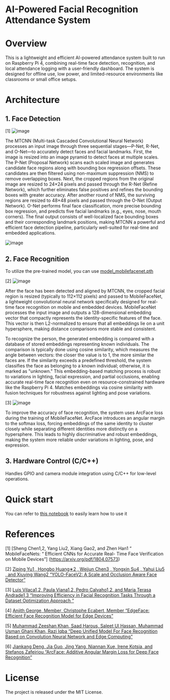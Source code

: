 # AI-Powered Facial Recognition Attendance System

# Overview
This is a lightweight and efficient AI-powered attendance system built to run on Raspberry Pi 4, combining real-time face detection, recognition, and local attendance logging with a user-friendly dashboard. The system is designed for offline use, low power, and limited-resource environments like classrooms or small office setups.

# Architecture
## 1. Face Detection

[1] ![image](https://github.com/user-attachments/assets/16b6fe2b-5b3c-4160-a135-c0583097e31b)

The MTCNN (Multi-task Cascaded Convolutional Neural Network) processes an input image through three sequential stages—P-Net, R-Net, and O-Net—to accurately detect faces and facial landmarks. First, the image is resized into an image pyramid to detect faces at multiple scales. The P-Net (Proposal Network) scans each scaled image and generates candidate face regions along with bounding box regression offsets. These candidates are then filtered using non-maximum suppression (NMS) to remove overlapping boxes. Next, the cropped regions from the original image are resized to 24×24 pixels and passed through the R-Net (Refine Network), which further eliminates false positives and refines the bounding boxes with greater accuracy. After another round of NMS, the surviving regions are resized to 48×48 pixels and passed through the O-Net (Output Network). O-Net performs final face classification, more precise bounding box regression, and predicts five facial landmarks (e.g., eyes, nose, mouth corners). The final output consists of well-localized face bounding boxes and their corresponding landmark positions, making MTCNN a powerful and efficient face detection pipeline, particularly well-suited for real-time and embedded applications.

![image](https://github.com/user-attachments/assets/db179110-054c-4a73-99e4-71229899ac82)

## 2. Face Recognition
To utilize the pre-trained model, you can use [model_mobilefacenet.pth](https://github.com/luongdang1/Face-Recognition-Attendance-System/blob/main/model_mobilefacenet.pth)

[2] ![image](https://github.com/user-attachments/assets/e3b8ce42-8682-4d38-9456-01c46228275f)

After the face has been detected and aligned by MTCNN, the cropped facial region is resized (typically to 112×112 pixels) and passed to MobileFaceNet, a lightweight convolutional neural network specifically designed for real-time face recognition on mobile and embedded devices. MobileFaceNet processes the input image and outputs a 128-dimensional embedding vector that compactly represents the identity-specific features of the face. This vector is then L2-normalized to ensure that all embeddings lie on a unit hypersphere, making distance comparisons more stable and consistent.

To recognize the person, the generated embedding is compared with a database of stored embeddings representing known individuals. The comparison is typically done using cosine similarity, which measures the angle between vectors: the closer the value is to 1, the more similar the faces are. If the similarity exceeds a predefined threshold, the system classifies the face as belonging to a known individual; otherwise, it is marked as "unknown." This embedding-based matching process is robust to variations in lighting, facial expression, and partial occlusions, enabling accurate real-time face recognition even on resource-constrained hardware like the Raspberry Pi 4.
Matches embeddings via cosine similarity with fusion techniques for robustness against lighting and pose variations.

[3] ![image](https://github.com/user-attachments/assets/f0154b83-5b87-4b33-8644-30e93d7b2ffd)

To improve the accuracy of face recognition, the system uses ArcFace loss during the training of MobileFaceNet. ArcFace introduces an angular margin to the softmax loss, forcing embeddings of the same identity to cluster closely while separating different identities more distinctly on a hypersphere. This leads to highly discriminative and robust embeddings, making the system more reliable under variations in lighting, pose, and expression.


## 3. Hardware Control (C/C++)
Handles GPIO and camera module integration using C/C++ for low-level operations.

# Quick start
You can refer to [this notebook](https://github.com/luongdang1/Face-Recognition-Attendance-System/blob/main/face_recognitionn.ipynb) to easily learn how to use it
# References 
[1] [Sheng Chen1,2, Yang Liu2, Xiang Gao2, and Zhen Han1 “ MobileFaceNets: “ Efficient 
CNNs for Accurate Real- Time Face Verification on Mobile Devices”] (https://arxiv.org/pdf/1804.07573)

[2] [Ziping Yu1 , Hongbo Huang∗2 , Weijun Chen3 , Yongxin Su4 , Yahui Liu5 , and 
Xiuying Wang2 “YOLO-FaceV2: A Scale and Occlusion Aware Face Detector”](https://arxiv.org/pdf/2208.02019)

[3] [Luis Vilaca1,2, Paula Viana1,2, Pedro Calvaho1,2, and Maria Terasa Andrade1,3 
“Improving Efficiency in Facial Recognition Tasks Through a Dataset Optimization 
Approach “](https://ieeexplore.ieee.org/stamp/stamp.jsp?arnumber=10452341)

[4] [Anjith George, Member, Christophe Ecabert, Member “EdgeFace: Efficient Face 
Recognition Model for Edge Devices”](https://arxiv.org/pdf/2307.01838)

[5] [Muhammad Zeeshan Khan, Saad Harous, Saleet Ul Hassan, Muhammad Usman 
Ghani Khan, Razi Iqba “Deep Unified Model For Face Recognition Based on 
Convolution Neural Network and Edge Computing”](https://ieeexplore.ieee.org/stamp/stamp.jsp?arnumber=8721062)

[6] [Jiankang Deng, Jia Guo, Jing Yang, Niannan Xue, Irene Kotsia, and Stefanos 
Zafeiriou “ArcFace: Additive Angular Margin Loss for Deep Face Recognition”](https://arxiv.org/pdf/1801.07698)
# License
The project is released under the MIT License.

